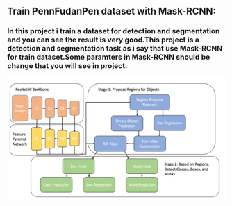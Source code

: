 <h2>Train PennFudanPen dataset with Mask-RCNN:</h2>
<h3>In this project i train a dataset for detection and segmentation and you can see the result is very good.This project is a detection and segmentation task as i say that use Mask-RCNN for train dataset.Some paramters in Mask-RCNN should be change that you will see in project.</h3>
<img src='https://github.com/ahmadrezabaqerzade/PennFudanPen/blob/main/image/Mask-RCNN%20structure.png'>
